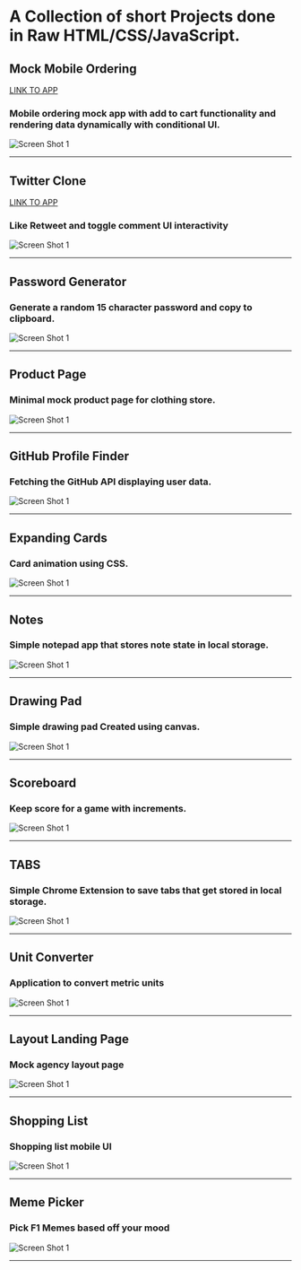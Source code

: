 # A Collection of short Projects done in Raw HTML/CSS/JavaScript.

## Mock Mobile Ordering
[LINK TO APP](https://mobile-ordering.netlify.app)
### Mobile ordering mock app with add to cart functionality and rendering data dynamically with conditional UI.
<img  alt="Screen Shot 1" src="./img/mobile.png">
<hr />

## Twitter Clone
[LINK TO APP](https://tweeta-clone-project.netlify.app/)
### Like Retweet and toggle comment UI interactivity  
<img  alt="Screen Shot 1" src="./img/tweeta.png">
<hr />

## Password Generator
### Generate a random 15 character password and copy to clipboard.
<img  alt="Screen Shot 1" src="./img/password.png">
<hr />

## Product Page
### Minimal mock product page for clothing store.
<img  alt="Screen Shot 1" src="./img/product.png">
<hr />

## GitHub Profile Finder
### Fetching the GitHub API displaying user data.
<img  alt="Screen Shot 1" src="./img/git.png">
<hr />

## Expanding Cards
### Card animation using CSS.
<img  alt="Screen Shot 1" src="./img/cards.png">
<hr />

## Notes
### Simple notepad app that stores note state in local storage.
<img  alt="Screen Shot 1" src="./img/notes.png">
<hr />

## Drawing Pad
### Simple drawing pad Created using canvas.
<img  alt="Screen Shot 1" src="./img/drawing.png">
<hr />

## Scoreboard
### Keep score for a game with increments.
<img  alt="Screen Shot 1" src="./img/score.png">
<hr />

## TABS
### Simple Chrome Extension to save tabs that get stored in local storage.
<img  alt="Screen Shot 1" src="./img/tabs.png">
<hr />

## Unit Converter
### Application to convert metric units
<img  alt="Screen Shot 1" src="./img/unit.png">
<hr />

## Layout Landing Page
### Mock agency layout page
<img  alt="Screen Shot 1" src="./img/layout.png">
<hr />

## Shopping List
### Shopping list mobile UI
<img  alt="Screen Shot 1" src="./img/list.png">
<hr />

## Meme Picker
### Pick F1 Memes based off your mood
<img  alt="Screen Shot 1" src="./img/meme.png">
<hr />
